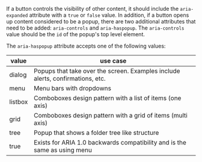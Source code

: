 If a button controls the visibility of other content, it should include the `aria-expanded` attribute with a `true` or `false` value. In addition, if a button opens up content considered to be a popup, there are two additional attributes that need to be added: `aria-controls` and `aria-haspopup`. The `aria-controls` value should be the `id` of the popup's top level element.

The `aria-haspopup` attribute accepts one of the following values:

| value   | use case                                                                       |
| ------- | ------------------------------------------------------------------------------ |
| dialog  | Popups that take over the screen. Examples include alerts, confirmations, etc. |
| menu    | Menu bars with dropdowns                                                       |
| listbox | Comboboxes design pattern with a list of items (one axis)                      |
| grid    | Comboboxes design pattern with a grid of items (multi axis)                    |
| tree    | Popup that shows a folder tree like structure                                  |
| true    | Exists for ARIA 1.0 backwards compatibility and is the same as using menu      |
